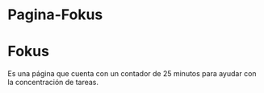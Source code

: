 # Pagina-Fokus

<h1>Fokus</h1>

<p>Es una página que cuenta con un contador de 25 minutos para ayudar con la concentración de tareas.</p>
